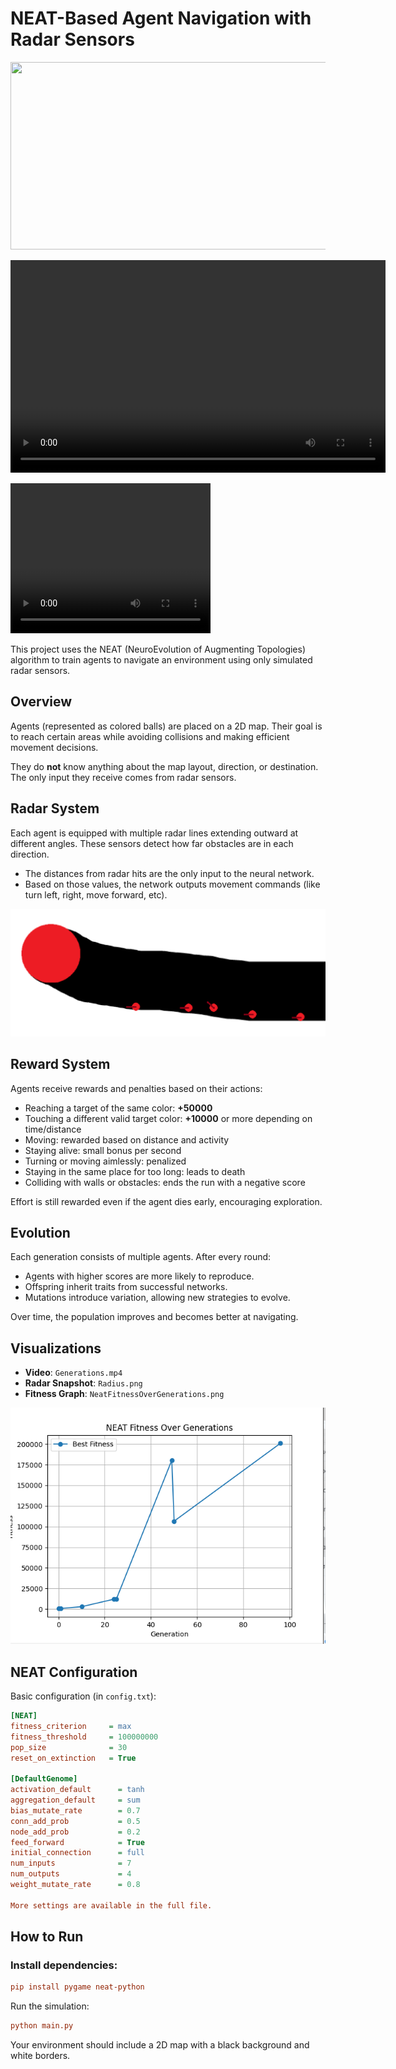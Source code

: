 # NEAT-Based Agent Navigation with Radar Sensors

[<img src="https://i.ibb.co/TBVbvbFh/radar-screenshot.png" width="600" height="300" />](https://www.youtube.com/watch?v=BfT59WTaQ8A)

<video width="600" height="340" controls>
  <source src="https://github.com/ManosKalaitzakis/NEAT-Based-Smart-Agents-with-Radar-Simulation/raw/main/files/Generations%20Progress.mp4" type="video/mp4">
  Your browser does not support the video tag.
</video>

<video src="https://github.com/ManosKalaitzakis/NEAT-Based-Smart-Agents-with-Radar-Simulation/raw/main/files/Generations%20Progress.mp4" width="320" height="240" controls></video>

This project uses the NEAT (NeuroEvolution of Augmenting Topologies) algorithm to train agents to navigate an environment using only simulated radar sensors.

## Overview

Agents (represented as colored balls) are placed on a 2D map. Their goal is to reach certain areas while avoiding collisions and making efficient movement decisions.

They do **not** know anything about the map layout, direction, or destination. The only input they receive comes from radar sensors.

## Radar System

Each agent is equipped with multiple radar lines extending outward at different angles. These sensors detect how far obstacles are in each direction.

- The distances from radar hits are the only input to the neural network.
- Based on those values, the network outputs movement commands (like turn left, right, move forward, etc).

![Radar Example](./Files/Radius.png)

## Reward System

Agents receive rewards and penalties based on their actions:

- Reaching a target of the same color: **+50000**
- Touching a different valid target color: **+10000** or more depending on time/distance
- Moving: rewarded based on distance and activity
- Staying alive: small bonus per second
- Turning or moving aimlessly: penalized
- Staying in the same place for too long: leads to death
- Colliding with walls or obstacles: ends the run with a negative score

Effort is still rewarded even if the agent dies early, encouraging exploration.

## Evolution

Each generation consists of multiple agents. After every round:

- Agents with higher scores are more likely to reproduce.
- Offspring inherit traits from successful networks.
- Mutations introduce variation, allowing new strategies to evolve.

Over time, the population improves and becomes better at navigating.

## Visualizations

- **Video**: `Generations.mp4`
- **Radar Snapshot**: `Radius.png`
- **Fitness Graph**: `NeatFitnessOverGenerations.png`

![Fitness Graph](./Files/NeatFitnessOverGenerations.png)

## NEAT Configuration

Basic configuration (in `config.txt`):

```ini
[NEAT]
fitness_criterion     = max
fitness_threshold     = 100000000
pop_size              = 30
reset_on_extinction   = True

[DefaultGenome]
activation_default      = tanh
aggregation_default     = sum
bias_mutate_rate        = 0.7
conn_add_prob           = 0.5
node_add_prob           = 0.2
feed_forward            = True
initial_connection      = full
num_inputs              = 7
num_outputs             = 4
weight_mutate_rate      = 0.8

More settings are available in the full file.
```
## How to Run

### Install dependencies:

```ini
pip install pygame neat-python
```
Run the simulation:
```ini
python main.py
```
Your environment should include a 2D map with a black background and white borders.
